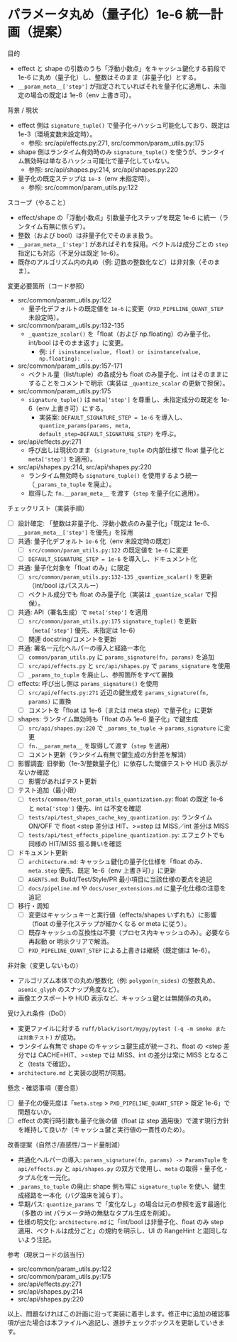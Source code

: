 # パラメータ丸め（量子化）1e-6 統一計画（提案）

目的
- effect と shape の引数のうち「浮動小数点」をキャッシュ鍵化する前段で 1e-6 に丸め（量子化）し、整数はそのまま（非量子化）とする。
- `__param_meta__['step']` が指定されていればそれを量子化に適用し、未指定の場合の既定は 1e-6（env 上書き可）。

背景 / 現状
- effect 側は `signature_tuple()` で量子化→ハッシュ可能化しており、既定は 1e-3（環境変数未設定時）。
  - 参照: src/api/effects.py:271, src/common/param_utils.py:175
- shape 側はランタイム有効時のみ `signature_tuple()` を使うが、ランタイム無効時は単なるハッシュ可能化で量子化していない。
  - 参照: src/api/shapes.py:214, src/api/shapes.py:220
- 量子化の既定ステップは `1e-3`（env 未指定時）。
  - 参照: src/common/param_utils.py:122

スコープ（やること）
- effect/shape の「浮動小数点」引数量子化ステップを既定 1e-6 に統一（ランタイム有無に依らず）。
- 整数（および bool）は非量子化でそのまま扱う。
- `__param_meta__['step']` があればそれを採用。ベクトルは成分ごとの `step` 指定にも対応（不足分は既定 1e-6）。
- 既存のアルゴリズム内の丸め（例: 辺数の整数化など）は非対象（そのまま）。

変更必要箇所（コード参照）
- src/common/param_utils.py:122
  - 量子化デフォルトの既定値を `1e-6` に変更（`PXD_PIPELINE_QUANT_STEP` 未設定時）。
- src/common/param_utils.py:132-135
  - `_quantize_scalar()` を「float（および np.floating）のみ量子化、int/bool はそのまま返す」に変更。
    - 例: `if isinstance(value, float) or isinstance(value, np.floating): ...`
- src/common/param_utils.py:157-171
  - ベクトル量（list/tuple）の各成分も float のみ量子化、int はそのままにすることをコメントで明示（実装は `_quantize_scalar` の更新で担保）。
- src/common/param_utils.py:175
  - `signature_tuple()` は `meta['step']` を尊重し、未指定成分の既定を 1e-6（env 上書き可）にする。
    - 実装案: `DEFAULT_SIGNATURE_STEP = 1e-6` を導入し、`quantize_params(params, meta, default_step=DEFAULT_SIGNATURE_STEP)` を呼ぶ。
- src/api/effects.py:271
  - 呼び出しは現状のまま（`signature_tuple` の内部仕様で float 量子化と `meta['step']` を適用）。
- src/api/shapes.py:214, src/api/shapes.py:220
  - ランタイム無効時も `signature_tuple()` を使用するよう統一（`_params_to_tuple` を廃止）。
  - 取得した `fn.__param_meta__` を渡す（`step` を量子化に適用）。

チェックリスト（実装手順）
- [ ] 設計確定: 「整数は非量子化、浮動小数点のみ量子化」「既定は 1e-6、`__param_meta__['step']` を優先」を採用
- [ ] 共通: 量子化デフォルト `1e-6` 化（env 未設定時の既定）
  - [ ] `src/common/param_utils.py:122` の既定値を `1e-6` に変更
  - [ ] `DEFAULT_SIGNATURE_STEP = 1e-6` を導入し、ドキュメント化
- [ ] 共通: 量子化対象を「float のみ」に限定
  - [ ] `src/common/param_utils.py:132-135` `_quantize_scalar()` を更新（int/bool はパススルー）
  - [ ] ベクトル成分でも float のみ量子化（実装は `_quantize_scalar` で担保）。
- [ ] 共通: API（署名生成）で `meta['step']` を適用
  - [ ] `src/common/param_utils.py:175` `signature_tuple()` を更新（`meta['step']` 優先、未指定は 1e-6）
  - [ ] 関連 docstring/コメントを更新
- [ ] 共通: 署名一元化ヘルパーの導入と経路一本化
  - [ ] `common/param_utils.py` に `params_signature(fn, params)` を追加
  - [ ] `src/api/effects.py` と `src/api/shapes.py` で `params_signature` を使用
  - [ ] `_params_to_tuple` を廃止し、参照箇所をすべて置換
- [ ] effects: 呼び出し側は `params_signature()` を使用
  - [ ] `src/api/effects.py:271` 近辺の鍵生成を `params_signature(fn, params)` に置換
  - [ ] コメントを「float は 1e-6（または meta step）で量子化」に更新
- [ ] shapes: ランタイム無効時も「float のみ 1e-6 量子化」で鍵生成
  - [ ] `src/api/shapes.py:220` で `_params_to_tuple` → `params_signature` に変更
  - [ ] `fn.__param_meta__` を取得して渡す（`step` を適用）
  - [ ] コメント更新（ランタイム有無で鍵生成の方針差を解消）
- [ ] 影響調査: 旧挙動（1e-3/整数量子化）に依存した閾値テストや HUD 表示がないか確認
  - [ ] 影響があればテスト更新
- [ ] テスト追加（最小限）
  - [ ] `tests/common/test_param_utils_quantization.py`: float の既定 1e-6 と `meta['step']` 優先、int は不変を確認
  - [ ] `tests/api/test_shapes_cache_key_quantization.py`: ランタイム ON/OFF で float <step 差分は HIT、>=step は MISS／int 差分は MISS
  - [ ] `tests/api/test_effects_pipeline_quantization.py`: エフェクトでも同様の HIT/MISS 振る舞いを確認
- [ ] ドキュメント更新
  - [ ] `architecture.md`: キャッシュ鍵化の量子化仕様を「float のみ、`meta.step` 優先、既定 1e-6（env 上書き可）」に更新
  - [ ] `AGENTS.md`: Build/Test/Style/PR 最小項目に当該仕様の要点を追記
  - [ ] `docs/pipeline.md` や `docs/user_extensions.md` に量子化仕様の注意を追記
- [ ] 移行・周知
  - [ ] 変更はキャッシュキーと実行値（effects/shapes いずれも）に影響（float の量子化ステップが細かくなる or meta に従う）。
  - [ ] 既存キャッシュの互換性は不要（プロセス内キャッシュのみ）。必要なら再起動 or 明示クリアで解消。
  - [ ] `PXD_PIPELINE_QUANT_STEP` による上書きは継続（既定値は 1e-6）。

非対象（変更しないもの）
- アルゴリズム本体での丸め/整数化（例: `polygon(n_sides)` の整数丸め、`asemic_glyph` のスナップ角度など）。
- 画像エクスポートや HUD 表示など、キャッシュ鍵とは無関係の丸め。

受け入れ条件（DoD）
- 変更ファイルに対する `ruff/black/isort/mypy/pytest (-q -m smoke または対象テスト)` が成功。
- ランタイム有無で shape のキャッシュ鍵生成が統一され、float の <step 差分では CACHE=HIT、>=step では MISS、int の差分は常に MISS となること（tests で確認）。
- `architecture.md` と実装の説明が同期。

懸念・確認事項（要合意）
- [ ] 量子化の優先度は「`meta.step` > `PXD_PIPELINE_QUANT_STEP` > 既定 1e-6」で問題ないか。
- [ ] effect の実行時引数も量子化後の値（float は step 適用後）で渡す現行方針を維持して良いか（キャッシュ鍵と実行値の一貫性のため）。

改善提案（自然さ/直感性/コード量削減）
- 共通化ヘルパーの導入: `params_signature(fn, params) -> ParamsTuple` を `api/effects.py` と `api/shapes.py` の双方で使用し、`meta` の取得・量子化・タプル化を一元化。
- `_params_to_tuple` の廃止: shape 側も常に `signature_tuple` を使い、鍵生成経路を一本化（バグ温床を減らす）。
- 早期パス: `quantize_params` で「変化なし」の場合は元の参照を返す最適化（多数の int パラメータ時の無駄なタプル生成を削減）。
- 仕様の明文化: `architecture.md` に「int/bool は非量子化、float のみ step 適用、ベクトルは成分ごと」の規約を明示し、UI の RangeHint と混同しないよう注記。

参考（現状コードの該当行）
- src/common/param_utils.py:122
- src/common/param_utils.py:175
- src/api/effects.py:271
- src/api/shapes.py:214
- src/api/shapes.py:220

以上、問題なければこの計画に沿って実装に着手します。修正中に追加の確認事項が出た場合は本ファイルへ追記し、進捗チェックボックスを更新していきます。
